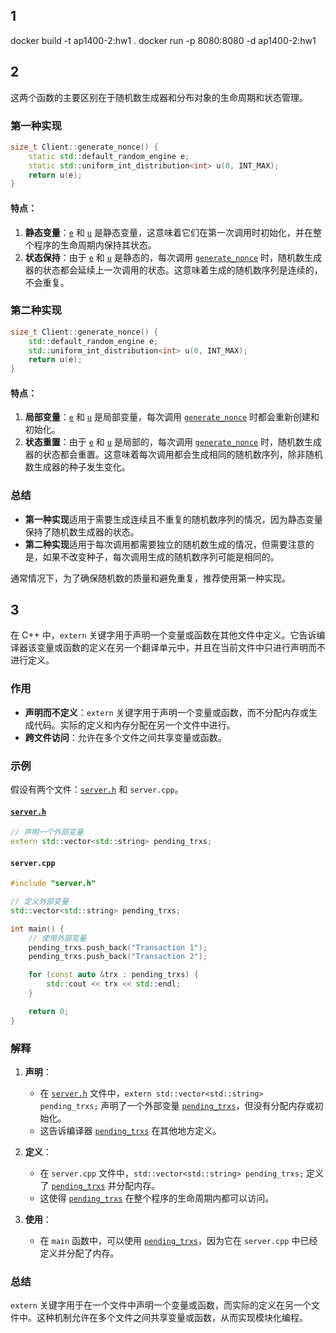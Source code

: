 ## 1

docker build -t ap1400-2:hw1 .
docker run -p 8080:8080 -d ap1400-2:hw1

## 2


这两个函数的主要区别在于随机数生成器和分布对象的生命周期和状态管理。

### 第一种实现
```cpp
size_t Client::generate_nonce() {
    static std::default_random_engine e;
    static std::uniform_int_distribution<int> u(0, INT_MAX);
    return u(e);
}
```

#### 特点：
1. **静态变量**：[`e`](command:_github.copilot.openSymbolFromReferences?%5B%22e%22%2C%5B%7B%22uri%22%3A%7B%22%24mid%22%3A1%2C%22fsPath%22%3A%22d%3A%5C%5CPHD%5C%5CCIM-SIM%5C%5CcppLearning%5C%5CAP1400-2%5C%5CAP1400-2-HW2%5C%5Csrc%5C%5Cclient.cpp%22%2C%22_sep%22%3A1%2C%22external%22%3A%22file%3A%2F%2F%2Fd%253A%2FPHD%2FCIM-SIM%2FcppLearning%2FAP1400-2%2FAP1400-2-HW2%2Fsrc%2Fclient.cpp%22%2C%22path%22%3A%22%2Fd%3A%2FPHD%2FCIM-SIM%2FcppLearning%2FAP1400-2%2FAP1400-2-HW2%2Fsrc%2Fclient.cpp%22%2C%22scheme%22%3A%22file%22%7D%2C%22pos%22%3A%7B%22line%22%3A36%2C%22character%22%3A38%7D%7D%5D%5D "Go to definition") 和 [`u`](command:_github.copilot.openSymbolFromReferences?%5B%22u%22%2C%5B%7B%22uri%22%3A%7B%22%24mid%22%3A1%2C%22fsPath%22%3A%22d%3A%5C%5CPHD%5C%5CCIM-SIM%5C%5CcppLearning%5C%5CAP1400-2%5C%5CAP1400-2-HW2%5C%5Csrc%5C%5Cclient.cpp%22%2C%22_sep%22%3A1%2C%22external%22%3A%22file%3A%2F%2F%2Fd%253A%2FPHD%2FCIM-SIM%2FcppLearning%2FAP1400-2%2FAP1400-2-HW2%2Fsrc%2Fclient.cpp%22%2C%22path%22%3A%22%2Fd%3A%2FPHD%2FCIM-SIM%2FcppLearning%2FAP1400-2%2FAP1400-2-HW2%2Fsrc%2Fclient.cpp%22%2C%22scheme%22%3A%22file%22%7D%2C%22pos%22%3A%7B%22line%22%3A37%2C%22character%22%3A46%7D%7D%5D%5D "Go to definition") 是静态变量，这意味着它们在第一次调用时初始化，并在整个程序的生命周期内保持其状态。
2. **状态保持**：由于 [`e`](command:_github.copilot.openSymbolFromReferences?%5B%22e%22%2C%5B%7B%22uri%22%3A%7B%22%24mid%22%3A1%2C%22fsPath%22%3A%22d%3A%5C%5CPHD%5C%5CCIM-SIM%5C%5CcppLearning%5C%5CAP1400-2%5C%5CAP1400-2-HW2%5C%5Csrc%5C%5Cclient.cpp%22%2C%22_sep%22%3A1%2C%22external%22%3A%22file%3A%2F%2F%2Fd%253A%2FPHD%2FCIM-SIM%2FcppLearning%2FAP1400-2%2FAP1400-2-HW2%2Fsrc%2Fclient.cpp%22%2C%22path%22%3A%22%2Fd%3A%2FPHD%2FCIM-SIM%2FcppLearning%2FAP1400-2%2FAP1400-2-HW2%2Fsrc%2Fclient.cpp%22%2C%22scheme%22%3A%22file%22%7D%2C%22pos%22%3A%7B%22line%22%3A36%2C%22character%22%3A38%7D%7D%5D%5D "Go to definition") 和 [`u`](command:_github.copilot.openSymbolFromReferences?%5B%22u%22%2C%5B%7B%22uri%22%3A%7B%22%24mid%22%3A1%2C%22fsPath%22%3A%22d%3A%5C%5CPHD%5C%5CCIM-SIM%5C%5CcppLearning%5C%5CAP1400-2%5C%5CAP1400-2-HW2%5C%5Csrc%5C%5Cclient.cpp%22%2C%22_sep%22%3A1%2C%22external%22%3A%22file%3A%2F%2F%2Fd%253A%2FPHD%2FCIM-SIM%2FcppLearning%2FAP1400-2%2FAP1400-2-HW2%2Fsrc%2Fclient.cpp%22%2C%22path%22%3A%22%2Fd%3A%2FPHD%2FCIM-SIM%2FcppLearning%2FAP1400-2%2FAP1400-2-HW2%2Fsrc%2Fclient.cpp%22%2C%22scheme%22%3A%22file%22%7D%2C%22pos%22%3A%7B%22line%22%3A37%2C%22character%22%3A46%7D%7D%5D%5D "Go to definition") 是静态的，每次调用 [`generate_nonce`](command:_github.copilot.openSymbolFromReferences?%5B%22generate_nonce%22%2C%5B%7B%22uri%22%3A%7B%22%24mid%22%3A1%2C%22fsPath%22%3A%22d%3A%5C%5CPHD%5C%5CCIM-SIM%5C%5CcppLearning%5C%5CAP1400-2%5C%5CAP1400-2-HW2%5C%5Csrc%5C%5Cclient.cpp%22%2C%22_sep%22%3A1%2C%22external%22%3A%22file%3A%2F%2F%2Fd%253A%2FPHD%2FCIM-SIM%2FcppLearning%2FAP1400-2%2FAP1400-2-HW2%2Fsrc%2Fclient.cpp%22%2C%22path%22%3A%22%2Fd%3A%2FPHD%2FCIM-SIM%2FcppLearning%2FAP1400-2%2FAP1400-2-HW2%2Fsrc%2Fclient.cpp%22%2C%22scheme%22%3A%22file%22%7D%2C%22pos%22%3A%7B%22line%22%3A35%2C%22character%22%3A15%7D%7D%5D%5D "Go to definition") 时，随机数生成器的状态都会延续上一次调用的状态。这意味着生成的随机数序列是连续的，不会重复。

### 第二种实现
```cpp
size_t Client::generate_nonce() {
    std::default_random_engine e;
    std::uniform_int_distribution<int> u(0, INT_MAX);
    return u(e);
}
```

#### 特点：
1. **局部变量**：[`e`](command:_github.copilot.openSymbolFromReferences?%5B%22e%22%2C%5B%7B%22uri%22%3A%7B%22%24mid%22%3A1%2C%22fsPath%22%3A%22d%3A%5C%5CPHD%5C%5CCIM-SIM%5C%5CcppLearning%5C%5CAP1400-2%5C%5CAP1400-2-HW2%5C%5Csrc%5C%5Cclient.cpp%22%2C%22_sep%22%3A1%2C%22external%22%3A%22file%3A%2F%2F%2Fd%253A%2FPHD%2FCIM-SIM%2FcppLearning%2FAP1400-2%2FAP1400-2-HW2%2Fsrc%2Fclient.cpp%22%2C%22path%22%3A%22%2Fd%3A%2FPHD%2FCIM-SIM%2FcppLearning%2FAP1400-2%2FAP1400-2-HW2%2Fsrc%2Fclient.cpp%22%2C%22scheme%22%3A%22file%22%7D%2C%22pos%22%3A%7B%22line%22%3A36%2C%22character%22%3A38%7D%7D%5D%5D "Go to definition") 和 [`u`](command:_github.copilot.openSymbolFromReferences?%5B%22u%22%2C%5B%7B%22uri%22%3A%7B%22%24mid%22%3A1%2C%22fsPath%22%3A%22d%3A%5C%5CPHD%5C%5CCIM-SIM%5C%5CcppLearning%5C%5CAP1400-2%5C%5CAP1400-2-HW2%5C%5Csrc%5C%5Cclient.cpp%22%2C%22_sep%22%3A1%2C%22external%22%3A%22file%3A%2F%2F%2Fd%253A%2FPHD%2FCIM-SIM%2FcppLearning%2FAP1400-2%2FAP1400-2-HW2%2Fsrc%2Fclient.cpp%22%2C%22path%22%3A%22%2Fd%3A%2FPHD%2FCIM-SIM%2FcppLearning%2FAP1400-2%2FAP1400-2-HW2%2Fsrc%2Fclient.cpp%22%2C%22scheme%22%3A%22file%22%7D%2C%22pos%22%3A%7B%22line%22%3A37%2C%22character%22%3A46%7D%7D%5D%5D "Go to definition") 是局部变量，每次调用 [`generate_nonce`](command:_github.copilot.openSymbolFromReferences?%5B%22generate_nonce%22%2C%5B%7B%22uri%22%3A%7B%22%24mid%22%3A1%2C%22fsPath%22%3A%22d%3A%5C%5CPHD%5C%5CCIM-SIM%5C%5CcppLearning%5C%5CAP1400-2%5C%5CAP1400-2-HW2%5C%5Csrc%5C%5Cclient.cpp%22%2C%22_sep%22%3A1%2C%22external%22%3A%22file%3A%2F%2F%2Fd%253A%2FPHD%2FCIM-SIM%2FcppLearning%2FAP1400-2%2FAP1400-2-HW2%2Fsrc%2Fclient.cpp%22%2C%22path%22%3A%22%2Fd%3A%2FPHD%2FCIM-SIM%2FcppLearning%2FAP1400-2%2FAP1400-2-HW2%2Fsrc%2Fclient.cpp%22%2C%22scheme%22%3A%22file%22%7D%2C%22pos%22%3A%7B%22line%22%3A35%2C%22character%22%3A15%7D%7D%5D%5D "Go to definition") 时都会重新创建和初始化。
2. **状态重置**：由于 [`e`](command:_github.copilot.openSymbolFromReferences?%5B%22e%22%2C%5B%7B%22uri%22%3A%7B%22%24mid%22%3A1%2C%22fsPath%22%3A%22d%3A%5C%5CPHD%5C%5CCIM-SIM%5C%5CcppLearning%5C%5CAP1400-2%5C%5CAP1400-2-HW2%5C%5Csrc%5C%5Cclient.cpp%22%2C%22_sep%22%3A1%2C%22external%22%3A%22file%3A%2F%2F%2Fd%253A%2FPHD%2FCIM-SIM%2FcppLearning%2FAP1400-2%2FAP1400-2-HW2%2Fsrc%2Fclient.cpp%22%2C%22path%22%3A%22%2Fd%3A%2FPHD%2FCIM-SIM%2FcppLearning%2FAP1400-2%2FAP1400-2-HW2%2Fsrc%2Fclient.cpp%22%2C%22scheme%22%3A%22file%22%7D%2C%22pos%22%3A%7B%22line%22%3A36%2C%22character%22%3A38%7D%7D%5D%5D "Go to definition") 和 [`u`](command:_github.copilot.openSymbolFromReferences?%5B%22u%22%2C%5B%7B%22uri%22%3A%7B%22%24mid%22%3A1%2C%22fsPath%22%3A%22d%3A%5C%5CPHD%5C%5CCIM-SIM%5C%5CcppLearning%5C%5CAP1400-2%5C%5CAP1400-2-HW2%5C%5Csrc%5C%5Cclient.cpp%22%2C%22_sep%22%3A1%2C%22external%22%3A%22file%3A%2F%2F%2Fd%253A%2FPHD%2FCIM-SIM%2FcppLearning%2FAP1400-2%2FAP1400-2-HW2%2Fsrc%2Fclient.cpp%22%2C%22path%22%3A%22%2Fd%3A%2FPHD%2FCIM-SIM%2FcppLearning%2FAP1400-2%2FAP1400-2-HW2%2Fsrc%2Fclient.cpp%22%2C%22scheme%22%3A%22file%22%7D%2C%22pos%22%3A%7B%22line%22%3A37%2C%22character%22%3A46%7D%7D%5D%5D "Go to definition") 是局部的，每次调用 [`generate_nonce`](command:_github.copilot.openSymbolFromReferences?%5B%22generate_nonce%22%2C%5B%7B%22uri%22%3A%7B%22%24mid%22%3A1%2C%22fsPath%22%3A%22d%3A%5C%5CPHD%5C%5CCIM-SIM%5C%5CcppLearning%5C%5CAP1400-2%5C%5CAP1400-2-HW2%5C%5Csrc%5C%5Cclient.cpp%22%2C%22_sep%22%3A1%2C%22external%22%3A%22file%3A%2F%2F%2Fd%253A%2FPHD%2FCIM-SIM%2FcppLearning%2FAP1400-2%2FAP1400-2-HW2%2Fsrc%2Fclient.cpp%22%2C%22path%22%3A%22%2Fd%3A%2FPHD%2FCIM-SIM%2FcppLearning%2FAP1400-2%2FAP1400-2-HW2%2Fsrc%2Fclient.cpp%22%2C%22scheme%22%3A%22file%22%7D%2C%22pos%22%3A%7B%22line%22%3A35%2C%22character%22%3A15%7D%7D%5D%5D "Go to definition") 时，随机数生成器的状态都会重置。这意味着每次调用都会生成相同的随机数序列，除非随机数生成器的种子发生变化。

### 总结
- **第一种实现**适用于需要生成连续且不重复的随机数序列的情况，因为静态变量保持了随机数生成器的状态。
- **第二种实现**适用于每次调用都需要独立的随机数生成的情况，但需要注意的是，如果不改变种子，每次调用生成的随机数序列可能是相同的。

通常情况下，为了确保随机数的质量和避免重复，推荐使用第一种实现。

## 3


在 C++ 中，`extern` 关键字用于声明一个变量或函数在其他文件中定义。它告诉编译器该变量或函数的定义在另一个翻译单元中，并且在当前文件中只进行声明而不进行定义。

### 作用

- **声明而不定义**：`extern` 关键字用于声明一个变量或函数，而不分配内存或生成代码。实际的定义和内存分配在另一个文件中进行。
- **跨文件访问**：允许在多个文件之间共享变量或函数。

### 示例

假设有两个文件：[`server.h`](command:_github.copilot.openRelativePath?%5B%7B%22scheme%22%3A%22file%22%2C%22authority%22%3A%22%22%2C%22path%22%3A%22%2Fd%3A%2FPHD%2FCIM-SIM%2FcppLearning%2Fref%2FAP1400-2%2FAP1400-2-HW2%2Finclude%2Fserver.h%22%2C%22query%22%3A%22%22%2C%22fragment%22%3A%22%22%7D%5D "d:\PHD\CIM-SIM\cppLearning\ref\AP1400-2\AP1400-2-HW2\include\server.h") 和 `server.cpp`。

#### [`server.h`](command:_github.copilot.openRelativePath?%5B%7B%22scheme%22%3A%22file%22%2C%22authority%22%3A%22%22%2C%22path%22%3A%22%2Fd%3A%2FPHD%2FCIM-SIM%2FcppLearning%2Fref%2FAP1400-2%2FAP1400-2-HW2%2Finclude%2Fserver.h%22%2C%22query%22%3A%22%22%2C%22fragment%22%3A%22%22%7D%5D "d:\PHD\CIM-SIM\cppLearning\ref\AP1400-2\AP1400-2-HW2\include\server.h")
```cpp
// 声明一个外部变量
extern std::vector<std::string> pending_trxs;
```

#### `server.cpp`
```cpp
#include "server.h"

// 定义外部变量
std::vector<std::string> pending_trxs;

int main() {
    // 使用外部变量
    pending_trxs.push_back("Transaction 1");
    pending_trxs.push_back("Transaction 2");

    for (const auto &trx : pending_trxs) {
        std::cout << trx << std::endl;
    }

    return 0;
}
```

### 解释

1. **声明**：
   - 在 [`server.h`](command:_github.copilot.openRelativePath?%5B%7B%22scheme%22%3A%22file%22%2C%22authority%22%3A%22%22%2C%22path%22%3A%22%2Fd%3A%2FPHD%2FCIM-SIM%2FcppLearning%2Fref%2FAP1400-2%2FAP1400-2-HW2%2Finclude%2Fserver.h%22%2C%22query%22%3A%22%22%2C%22fragment%22%3A%22%22%7D%5D "d:\PHD\CIM-SIM\cppLearning\ref\AP1400-2\AP1400-2-HW2\include\server.h") 文件中，`extern std::vector<std::string> pending_trxs;` 声明了一个外部变量 [`pending_trxs`](command:_github.copilot.openSymbolFromReferences?%5B%22pending_trxs%22%2C%5B%7B%22uri%22%3A%7B%22%24mid%22%3A1%2C%22fsPath%22%3A%22d%3A%5C%5CPHD%5C%5CCIM-SIM%5C%5CcppLearning%5C%5Cref%5C%5CAP1400-2%5C%5CAP1400-2-HW2%5C%5Cinclude%5C%5Cserver.h%22%2C%22_sep%22%3A1%2C%22external%22%3A%22file%3A%2F%2F%2Fd%253A%2FPHD%2FCIM-SIM%2FcppLearning%2Fref%2FAP1400-2%2FAP1400-2-HW2%2Finclude%2Fserver.h%22%2C%22path%22%3A%22%2Fd%3A%2FPHD%2FCIM-SIM%2FcppLearning%2Fref%2FAP1400-2%2FAP1400-2-HW2%2Finclude%2Fserver.h%22%2C%22scheme%22%3A%22file%22%7D%2C%22pos%22%3A%7B%22line%22%3A12%2C%22character%22%3A32%7D%7D%5D%5D "Go to definition")，但没有分配内存或初始化。
   - 这告诉编译器 [`pending_trxs`](command:_github.copilot.openSymbolFromReferences?%5B%22pending_trxs%22%2C%5B%7B%22uri%22%3A%7B%22%24mid%22%3A1%2C%22fsPath%22%3A%22d%3A%5C%5CPHD%5C%5CCIM-SIM%5C%5CcppLearning%5C%5Cref%5C%5CAP1400-2%5C%5CAP1400-2-HW2%5C%5Cinclude%5C%5Cserver.h%22%2C%22_sep%22%3A1%2C%22external%22%3A%22file%3A%2F%2F%2Fd%253A%2FPHD%2FCIM-SIM%2FcppLearning%2Fref%2FAP1400-2%2FAP1400-2-HW2%2Finclude%2Fserver.h%22%2C%22path%22%3A%22%2Fd%3A%2FPHD%2FCIM-SIM%2FcppLearning%2Fref%2FAP1400-2%2FAP1400-2-HW2%2Finclude%2Fserver.h%22%2C%22scheme%22%3A%22file%22%7D%2C%22pos%22%3A%7B%22line%22%3A12%2C%22character%22%3A32%7D%7D%5D%5D "Go to definition") 在其他地方定义。

2. **定义**：
   - 在 `server.cpp` 文件中，`std::vector<std::string> pending_trxs;` 定义了 [`pending_trxs`](command:_github.copilot.openSymbolFromReferences?%5B%22pending_trxs%22%2C%5B%7B%22uri%22%3A%7B%22%24mid%22%3A1%2C%22fsPath%22%3A%22d%3A%5C%5CPHD%5C%5CCIM-SIM%5C%5CcppLearning%5C%5Cref%5C%5CAP1400-2%5C%5CAP1400-2-HW2%5C%5Cinclude%5C%5Cserver.h%22%2C%22_sep%22%3A1%2C%22external%22%3A%22file%3A%2F%2F%2Fd%253A%2FPHD%2FCIM-SIM%2FcppLearning%2Fref%2FAP1400-2%2FAP1400-2-HW2%2Finclude%2Fserver.h%22%2C%22path%22%3A%22%2Fd%3A%2FPHD%2FCIM-SIM%2FcppLearning%2Fref%2FAP1400-2%2FAP1400-2-HW2%2Finclude%2Fserver.h%22%2C%22scheme%22%3A%22file%22%7D%2C%22pos%22%3A%7B%22line%22%3A12%2C%22character%22%3A32%7D%7D%5D%5D "Go to definition") 并分配内存。
   - 这使得 [`pending_trxs`](command:_github.copilot.openSymbolFromReferences?%5B%22pending_trxs%22%2C%5B%7B%22uri%22%3A%7B%22%24mid%22%3A1%2C%22fsPath%22%3A%22d%3A%5C%5CPHD%5C%5CCIM-SIM%5C%5CcppLearning%5C%5Cref%5C%5CAP1400-2%5C%5CAP1400-2-HW2%5C%5Cinclude%5C%5Cserver.h%22%2C%22_sep%22%3A1%2C%22external%22%3A%22file%3A%2F%2F%2Fd%253A%2FPHD%2FCIM-SIM%2FcppLearning%2Fref%2FAP1400-2%2FAP1400-2-HW2%2Finclude%2Fserver.h%22%2C%22path%22%3A%22%2Fd%3A%2FPHD%2FCIM-SIM%2FcppLearning%2Fref%2FAP1400-2%2FAP1400-2-HW2%2Finclude%2Fserver.h%22%2C%22scheme%22%3A%22file%22%7D%2C%22pos%22%3A%7B%22line%22%3A12%2C%22character%22%3A32%7D%7D%5D%5D "Go to definition") 在整个程序的生命周期内都可以访问。

3. **使用**：
   - 在 `main` 函数中，可以使用 [`pending_trxs`](command:_github.copilot.openSymbolFromReferences?%5B%22pending_trxs%22%2C%5B%7B%22uri%22%3A%7B%22%24mid%22%3A1%2C%22fsPath%22%3A%22d%3A%5C%5CPHD%5C%5CCIM-SIM%5C%5CcppLearning%5C%5Cref%5C%5CAP1400-2%5C%5CAP1400-2-HW2%5C%5Cinclude%5C%5Cserver.h%22%2C%22_sep%22%3A1%2C%22external%22%3A%22file%3A%2F%2F%2Fd%253A%2FPHD%2FCIM-SIM%2FcppLearning%2Fref%2FAP1400-2%2FAP1400-2-HW2%2Finclude%2Fserver.h%22%2C%22path%22%3A%22%2Fd%3A%2FPHD%2FCIM-SIM%2FcppLearning%2Fref%2FAP1400-2%2FAP1400-2-HW2%2Finclude%2Fserver.h%22%2C%22scheme%22%3A%22file%22%7D%2C%22pos%22%3A%7B%22line%22%3A12%2C%22character%22%3A32%7D%7D%5D%5D "Go to definition")，因为它在 `server.cpp` 中已经定义并分配了内存。

### 总结

`extern` 关键字用于在一个文件中声明一个变量或函数，而实际的定义在另一个文件中。这种机制允许在多个文件之间共享变量或函数，从而实现模块化编程。